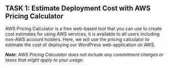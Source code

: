 ## ﻿TASK 1: Estimate Deployment Cost with AWS Pricing Calculator

AWS Pricing Calculator is a free web-based tool that you can use to create cost estimates for using AWS services, it is available to all users including non-AWS account holders. Here, we will use the pricing calculator to estimate the cost of deploying our WordPress web-application on AWS.


***Note***: _AWS Pricing Calculator does not include any commitment charges or taxes that might apply to your usage_.

